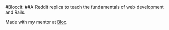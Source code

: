 #Bloccit: 
##A Reddit replica to teach the fundamentals of web development and Rails.

Made with my mentor at [Bloc](http://bloc.io).

